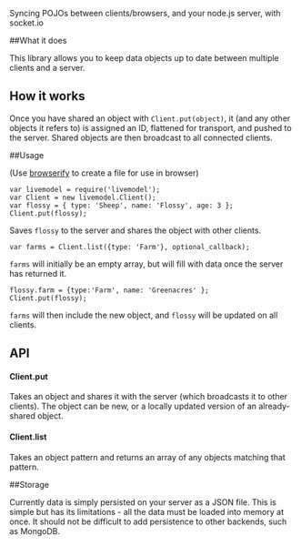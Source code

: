 
Syncing POJOs between clients/browsers, and your node.js server, with socket.io

##What it does

This library allows you to keep data objects up to date between multiple
clients and a server. 

## How it works

Once you have shared an object with
`Client.put(object)`, it (and any other objects it refers to) is assigned an ID, flattened for transport, and pushed to the server. Shared objects are then broadcast to all connected clients.

##Usage

(Use [browserify](http://browserify.org/) to create a file for use in browser)


    var livemodel = require('livemodel');
    var Client = new livemodel.Client();
    var flossy = { type: 'Sheep', name: 'Flossy', age: 3 };
    Client.put(flossy); 

 Saves `flossy` to the server and shares the object with other clients.


    var farms = Client.list({type: 'Farm'}, optional_callback); 


`farms` will initially be an empty array, but will fill with data once
the server has returned it.

    flossy.farm = {type:'Farm', name: 'Greenacres' };
    Client.put(flossy);

`farms` will then include the new object, and `flossy` will be updated on
all clients.

## API


#### Client.put 

Takes an object and shares it with the server (which
broadcasts it to other clients). The object can be new, or a locally
updated version of an already-shared object.

#### Client.list

Takes an object pattern and returns an array of any objects matching
that pattern.


##Storage

Currently data is simply persisted on your server as a JSON file. This
is simple but has its limitations - all the data must be loaded into
memory at once. It should not be difficult to add persistence to other
backends, such as MongoDB.

